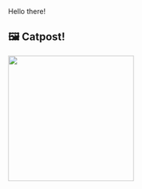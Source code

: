 Hello there!



## 🖼️ Catpost!

<sub>
    <img src="https://cdn2.thecatapi.com/images/Ne6QmYtbQ.jpg" height="256">
</sub>

